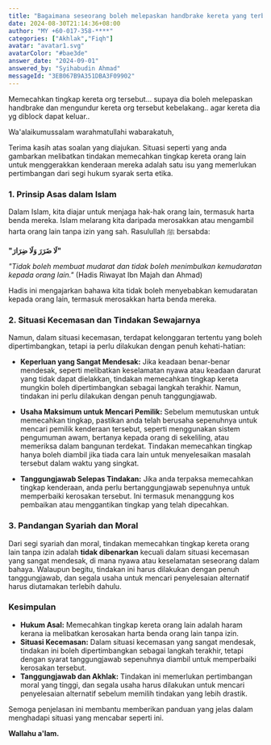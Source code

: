 ```yaml
---
title: "Bagaimana seseorang boleh melepaskan handbrake kereta yang terblock dengan memecahkan tingkap kereta orang lain?"
date: 2024-08-30T21:14:36+08:00
author: "MY +60-017-358-****"
categories: ["Akhlak","Fiqh"]
avatar: "avatar1.svg"
avatarColor: "#bae3de"
answer_date: "2024-09-01"
answered_by: "Syihabudin Ahmad"
messageId: "3EB067B9A351DBA3F09902"
---
```


Memecahkan tingkap kereta org tersebut... supaya dia boleh melepaskan handbrake dan mengundur kereta org tersebut kebelakang.. agar kereta dia yg diblock dapat keluar..

<!--more-->

Wa'alaikumussalam warahmatullahi wabarakatuh,

Terima kasih atas soalan yang diajukan. Situasi seperti yang anda gambarkan melibatkan tindakan memecahkan tingkap kereta orang lain untuk menggerakkan kenderaan mereka adalah satu isu yang memerlukan pertimbangan dari segi hukum syarak serta etika.

### 1. **Prinsip Asas dalam Islam**

Dalam Islam, kita diajar untuk menjaga hak-hak orang lain, termasuk harta benda mereka. Islam melarang kita daripada merosakkan atau mengambil harta orang lain tanpa izin yang sah. Rasulullah ﷺ bersabda:

**"لَا ضَرَرَ وَلَا ضِرَارَ"**

_"Tidak boleh membuat mudarat dan tidak boleh menimbulkan kemudaratan kepada orang lain."_
(Hadis Riwayat Ibn Majah dan Ahmad)

Hadis ini mengajarkan bahawa kita tidak boleh menyebabkan kemudaratan kepada orang lain, termasuk merosakkan harta benda mereka.

### 2. **Situasi Kecemasan dan Tindakan Sewajarnya**

Namun, dalam situasi kecemasan, terdapat kelonggaran tertentu yang boleh dipertimbangkan, tetapi ia perlu dilakukan dengan penuh kehati-hatian:

- **Keperluan yang Sangat Mendesak:** Jika keadaan benar-benar mendesak, seperti melibatkan keselamatan nyawa atau keadaan darurat yang tidak dapat dielakkan, tindakan memecahkan tingkap kereta mungkin boleh dipertimbangkan sebagai langkah terakhir. Namun, tindakan ini perlu dilakukan dengan penuh tanggungjawab.

- **Usaha Maksimum untuk Mencari Pemilik:** Sebelum memutuskan untuk memecahkan tingkap, pastikan anda telah berusaha sepenuhnya untuk mencari pemilik kenderaan tersebut, seperti menggunakan sistem pengumuman awam, bertanya kepada orang di sekeliling, atau memeriksa dalam bangunan terdekat. Tindakan memecahkan tingkap hanya boleh diambil jika tiada cara lain untuk menyelesaikan masalah tersebut dalam waktu yang singkat.

- **Tanggungjawab Selepas Tindakan:** Jika anda terpaksa memecahkan tingkap kenderaan, anda perlu bertanggungjawab sepenuhnya untuk memperbaiki kerosakan tersebut. Ini termasuk menanggung kos pembaikan atau menggantikan tingkap yang telah dipecahkan.

### 3. **Pandangan Syariah dan Moral**

Dari segi syariah dan moral, tindakan memecahkan tingkap kereta orang lain tanpa izin adalah **tidak dibenarkan** kecuali dalam situasi kecemasan yang sangat mendesak, di mana nyawa atau keselamatan seseorang dalam bahaya. Walaupun begitu, tindakan ini harus dilakukan dengan penuh tanggungjawab, dan segala usaha untuk mencari penyelesaian alternatif harus diutamakan terlebih dahulu.

### Kesimpulan

- **Hukum Asal:** Memecahkan tingkap kereta orang lain adalah haram kerana ia melibatkan kerosakan harta benda orang lain tanpa izin.
- **Situasi Kecemasan:** Dalam situasi kecemasan yang sangat mendesak, tindakan ini boleh dipertimbangkan sebagai langkah terakhir, tetapi dengan syarat tanggungjawab sepenuhnya diambil untuk memperbaiki kerosakan tersebut.
- **Tanggungjawab dan Akhlak:** Tindakan ini memerlukan pertimbangan moral yang tinggi, dan segala usaha harus dilakukan untuk mencari penyelesaian alternatif sebelum memilih tindakan yang lebih drastik.

Semoga penjelasan ini membantu memberikan panduan yang jelas dalam menghadapi situasi yang mencabar seperti ini.

**Wallahu a'lam.**
